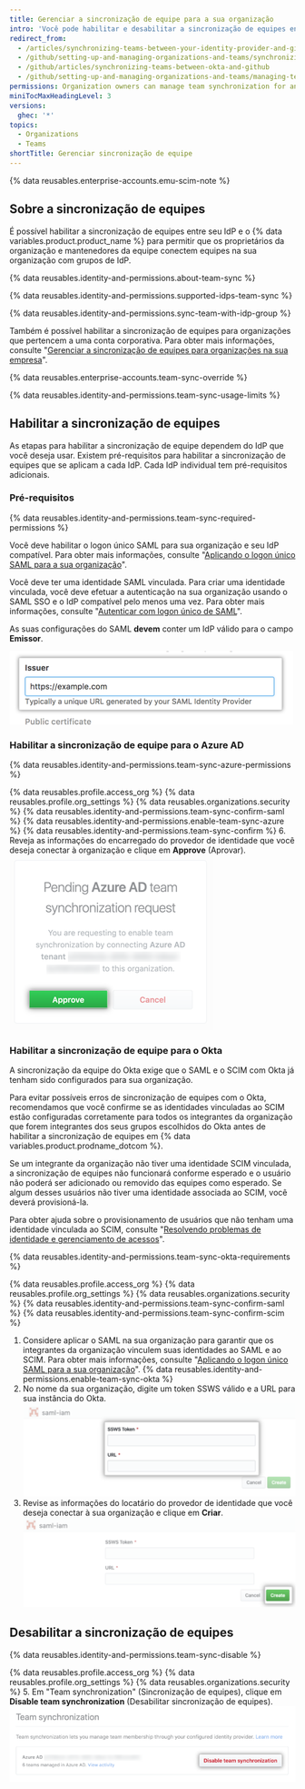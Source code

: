```yaml
---
title: Gerenciar a sincronização de equipe para a sua organização
intro: 'Você pode habilitar e desabilitar a sincronização de equipes entre o seu provedor de identidade (IdP) e a sua organização em {% data variables.product.product_name %}.'
redirect_from:
  - /articles/synchronizing-teams-between-your-identity-provider-and-github
  - /github/setting-up-and-managing-organizations-and-teams/synchronizing-teams-between-your-identity-provider-and-github
  - /github/articles/synchronizing-teams-between-okta-and-github
  - /github/setting-up-and-managing-organizations-and-teams/managing-team-synchronization-for-your-organization
permissions: Organization owners can manage team synchronization for an organization.
miniTocMaxHeadingLevel: 3
versions:
  ghec: '*'
topics:
  - Organizations
  - Teams
shortTitle: Gerenciar sincronização de equipe
---
```


{% data reusables.enterprise-accounts.emu-scim-note %}

## Sobre a sincronização de equipes

É possível habilitar a sincronização de equipes entre seu IdP e o {% data variables.product.product_name %} para permitir que os proprietários da organização e mantenedores da equipe conectem equipes na sua organização com grupos de IdP.

{% data reusables.identity-and-permissions.about-team-sync %}

{% data reusables.identity-and-permissions.supported-idps-team-sync %}

{% data reusables.identity-and-permissions.sync-team-with-idp-group %}

Também é possível habilitar a sincronização de equipes para organizações que pertencem a uma conta corporativa. Para obter mais informações, consulte "[Gerenciar a sincronização de equipes para organizações na sua empresa](/enterprise-cloud@latest/admin/authentication/managing-identity-and-access-for-your-enterprise/managing-team-synchronization-for-organizations-in-your-enterprise)".

{% data reusables.enterprise-accounts.team-sync-override %}

{% data reusables.identity-and-permissions.team-sync-usage-limits %}

## Habilitar a sincronização de equipes

As etapas para habilitar a sincronização de equipe dependem do IdP que você deseja usar. Existem pré-requisitos para habilitar a sincronização de equipes que se aplicam a cada IdP. Cada IdP individual tem pré-requisitos adicionais.

### Pré-requisitos

{% data reusables.identity-and-permissions.team-sync-required-permissions %}

Você deve habilitar o logon único SAML para sua organização e seu IdP compatível. Para obter mais informações, consulte "[Aplicando o logon único SAML para a sua organização](/articles/enforcing-saml-single-sign-on-for-your-organization)".

Você deve ter uma identidade SAML vinculada. Para criar uma identidade vinculada, você deve efetuar a autenticação na sua organização usando o SAML SSO e o IdP compatível pelo menos uma vez. Para obter mais informações, consulte "[Autenticar com logon único de SAML](/articles/authenticating-with-saml-single-sign-on)".

As suas configurações do SAML **devem** conter um IdP válido para o campo **Emissor**.

![Campo emissor do SAML](/assets/images/help/saml/saml_issuer.png)



### Habilitar a sincronização de equipe para o Azure AD

{% data reusables.identity-and-permissions.team-sync-azure-permissions %}

{% data reusables.profile.access_org %}
{% data reusables.profile.org_settings %}
{% data reusables.organizations.security %}
{% data reusables.identity-and-permissions.team-sync-confirm-saml %}
{% data reusables.identity-and-permissions.enable-team-sync-azure %}
{% data reusables.identity-and-permissions.team-sync-confirm %}
6. Reveja as informações do encarregado do provedor de identidade que você deseja conectar à organização e clique em **Approve** (Aprovar). ![Solicitação pendente para habilitar a sincronização de equipes para um determinado encarregado do IdP com opção de aprovar ou cancelar a solicitação](/assets/images/help/teams/approve-team-synchronization.png)

### Habilitar a sincronização de equipe para o Okta

A sincronização da equipe do Okta exige que o SAML e o SCIM com Okta já tenham sido configurados para sua organização.

Para evitar possíveis erros de sincronização de equipes com o Okta, recomendamos que você confirme se as identidades vinculadas ao SCIM estão configuradas corretamente para todos os integrantes da organização que forem integrantes dos seus grupos escolhidos do Okta antes de habilitar a sincronização de equipes em {% data variables.product.prodname_dotcom %}.

Se um integrante da organização não tiver uma identidade SCIM vinculada, a sincronização de equipes não funcionará conforme esperado e o usuário não poderá ser adicionado ou removido das equipes como esperado. Se algum desses usuários não tiver uma identidade associada ao SCIM, você deverá provisioná-la.

Para obter ajuda sobre o provisionamento de usuários que não tenham uma identidade vinculada ao SCIM, consulte "[Resolvendo problemas de identidade e gerenciamento de acessos](/organizations/managing-saml-single-sign-on-for-your-organization/troubleshooting-identity-and-access-management)".

{% data reusables.identity-and-permissions.team-sync-okta-requirements %}

{% data reusables.profile.access_org %}
{% data reusables.profile.org_settings %}
{% data reusables.organizations.security %}
{% data reusables.identity-and-permissions.team-sync-confirm-saml %}
{% data reusables.identity-and-permissions.team-sync-confirm-scim %}
1. Considere aplicar o SAML na sua organização para garantir que os integrantes da organização vinculem suas identidades ao SAML e ao SCIM. Para obter mais informações, consulte "[Aplicando o logon único SAML para a sua organização](/organizations/managing-saml-single-sign-on-for-your-organization/enforcing-saml-single-sign-on-for-your-organization)".
{% data reusables.identity-and-permissions.enable-team-sync-okta %}
7. No nome da sua organização, digite um token SSWS válido e a URL para sua instância do Okta. ![Formulário da organização do Okta para habilitar a sincronização de equipes](/assets/images/help/teams/confirm-team-synchronization-okta-organization.png)
6. Revise as informações do locatário do provedor de identidade que você deseja conectar à sua organização e clique em **Criar**. ![Botão de criar em habilitar a sincronização de equipes](/assets/images/help/teams/confirm-team-synchronization-okta.png)

## Desabilitar a sincronização de equipes

{% data reusables.identity-and-permissions.team-sync-disable %}

{% data reusables.profile.access_org %}
{% data reusables.profile.org_settings %}
{% data reusables.organizations.security %}
5. Em "Team synchronization" (Sincronização de equipes), clique em **Disable team synchronization** (Desabilitar sincronização de equipes). ![Desabilitar a sincronização de equipes](/assets/images/help/teams/disable-team-synchronization.png)
